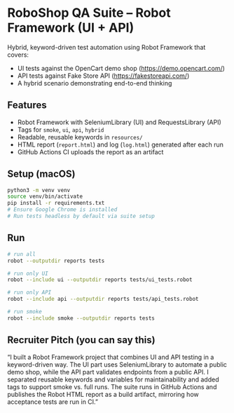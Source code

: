 # RoboShop QA Suite – Robot Framework (UI + API)

Hybrid, keyword-driven test automation using Robot Framework that covers:
- UI tests against the OpenCart demo shop (https://demo.opencart.com/)
- API tests against Fake Store API (https://fakestoreapi.com/)
- A hybrid scenario demonstrating end-to-end thinking

## Features
- Robot Framework with SeleniumLibrary (UI) and RequestsLibrary (API)
- Tags for `smoke`, `ui`, `api`, `hybrid`
- Readable, reusable keywords in `resources/`
- HTML report (`report.html`) and log (`log.html`) generated after each run
- GitHub Actions CI uploads the report as an artifact

## Setup (macOS)
```bash
python3 -m venv venv
source venv/bin/activate
pip install -r requirements.txt
# Ensure Google Chrome is installed
# Run tests headless by default via suite setup
```

## Run
```bash
# run all
robot --outputdir reports tests

# run only UI
robot --include ui --outputdir reports tests/ui_tests.robot

# run only API
robot --include api --outputdir reports tests/api_tests.robot

# run smoke
robot --include smoke --outputdir reports tests
```

## Recruiter Pitch (you can say this)
“I built a Robot Framework project that combines UI and API testing in a keyword-driven way. The UI part uses SeleniumLibrary to automate a public demo shop, while the API part validates endpoints from a public API. I separated reusable keywords and variables for maintainability and added tags to support smoke vs. full runs. The suite runs in GitHub Actions and publishes the Robot HTML report as a build artifact, mirroring how acceptance tests are run in CI.”
